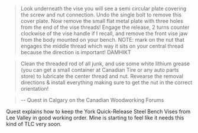 > Look underneath the vise you will see a semi circular plate covering the screw and nut connection. Undo the single bolt to remove this cover plate. Now remove the small flat metal plate with three holes from the end of the vise threads! Engage the release, 2 turns counter clockwise of the vise handle if I recall, and remove the front vise jaw from the body mounted on your bench. NOTE: mark on the nut that engages the middle thread which way it sits on your central thread because the direction is important! DAMHIKT

> Clean the threaded rod of all junk, and use some white lithium grease (you can get a small container at Canadian Tire or any auto parts store) to lubricate the center thread and nut. Revearse the removal directions & install everything making sure to get the nut in the correct orientation!

> -- Quest in Calgary on the Canadian Woodworking Forums

Quest explains how to keep the York Quick-Release Steel Bench Vises from Lee Valley in good working order. Mine is starting to feel like it needs this kind of TLC very soon.
